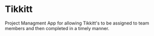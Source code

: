 # Tikkitt
Project Managment App for allowing Tikkitt's to be assigned to team members and then completed in a timely manner. 
